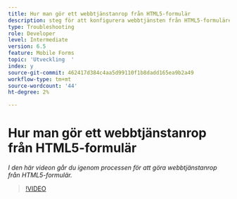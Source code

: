 ```yaml
---
title: Hur man gör ett webbtjänstanrop från HTML5-formulär
description: steg för att konfigurera webbtjänsten från HTML5-formuläret
type: Troubleshooting
role: Developer
level: Intermediate
version: 6.5
feature: Mobile Forms
topic: 'Utveckling  '
index: y
source-git-commit: 462417d384c4aa5d99110f1b8dadd165ea9b2a49
workflow-type: tm+mt
source-wordcount: '44'
ht-degree: 2%

---
```


# Hur man gör ett webbtjänstanrop från HTML5-formulär

*I den här videon går du igenom processen för att göra webbtjänstanrop från HTML5-formulär.*

>[!VIDEO](https://video.tv.adobe.com/v/335505?quality=9&learn=on)
